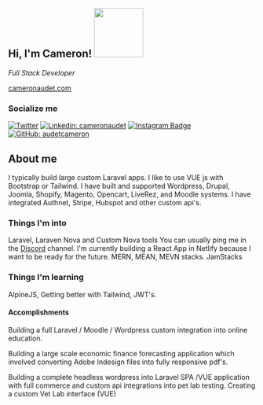 
<!--<img align="right" width="250" height="250" src="https://scontent-bos3-1.cdninstagram.com/v/t51.2885-15/e35/13739623_1572534116383763_1946809500_n.jpg?_nc_ht=scontent-bos3-1.cdninstagram.com&_nc_cat=111&_nc_ohc=pef_Rmo7zGgAX8x8Zyf&oh=06f6f3331d75aa5aa7a4601235c62ecd&oe=5F369B19">-->

## Hi, I'm Cameron! <img src="https://media.giphy.com/media/qSw0qJ14fJP1K/giphy.gif" width="100">
<p><em>Full Stack Developer</em></p>

[cameronaudet.com](http://cameronaudet.com)

### Socialize me
[![Twitter](https://img.shields.io/badge/-Twitter-222222?style=flat-square&logo=twitter&logoColor=white&link=https://twitter.com/audetcameron/)](https://twitter.com/audetcameron/)
[![Linkedin: cameronaudet](https://img.shields.io/badge/-cameronaudet-blue?style=flat-square&logo=Linkedin&logoColor=white&link=https://www.linkedin.com/in/cameronaudet/)](https://www.linkedin.com/in/cameronaudet/)
[![Instagram Badge](https://img.shields.io/badge/-audetcameron-blue?style=social&logo=Instagram&link=https://www.instagram.com/audetcameron/)](https://www.instagram.com/audetcameron/)
[![GitHub: audetcameron](https://img.shields.io/github/followers/audetcameron?label=follow&style=social)](https://github.com/audetcameron)


## About me
I typically build large custom Laravel apps. I like to use VUE js with Bootstrap or Tailwind.
I have built and supported Wordpress, Drupal, Joomla, Shopify, Magento, Opencart, LiveRez, and Moodle systems.
I have integrated Authnet, Stripe, Hubspot and other custom api's.


### Things I'm into
Laravel, Laraven Nova and Custom Nova tools  You can usually ping me in the [Discord](https://discord.com/channels/297040613688475649/615539726279245825) channel.
I'm currently building a React App in Netlify because I want to be ready for the future.
MERN, MEAN, MEVN stacks.
JamStacks

### Things I'm learning
AlpineJS, Getting better with Tailwind, JWT's.



#### Accomplishments
Building a full Laravel / Moodle / Wordpress custom integration into online education.

Building a large scale economic finance forecasting application which involved converting Adobe Indesign files into fully responsive pdf's.

Building a complete headless wordpress into Laravel SPA /VUE application with full commerce and custom api integrations into pet lab testing.
Creating a custom Vet Lab interface (VUE)

<!--
**audetcameron/audetcameron** is a ✨ _special_ ✨ repository because its `README.md` (this file) appears on your GitHub profile.
-->
